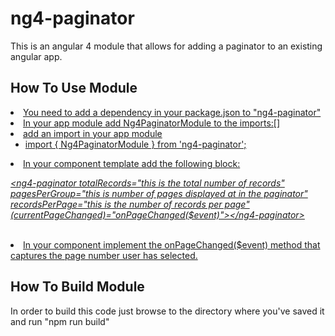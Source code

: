 <h1>ng4-paginator</h1>

This is an angular 4 module that allows for adding a paginator to an existing angular app.

<h2>How To Use Module</h2>
<u>
<li>You need to add a dependency in your package.json to "ng4-paginator"</li>
<li>In your app module add Ng4PaginatorModule to the imports:[]</li> 
<li>add an import in your app module
<ul> 
<li>import { Ng4PaginatorModule } from 'ng4-paginator';</li>
</ul>
</li>
<li>In your component template add the following block:</li>
<i>
<p>
&lt;ng4-paginator totalRecords="this is the total number of records" pagesPerGroup="this is number of pages displayed at in the paginator" recordsPerPage="this is the number of records per page" (currentPageChanged)="onPageChanged($event)"&gt;&lt;/ng4-paginator&gt;
</p>
</i><br/>
<li>In your component implement the onPageChanged($event) method that captures the page number user has selected.</li>
</u>
<h2>How To Build Module</h2>
In order to build this code just browse to the directory where you've saved it and run "npm run build"

